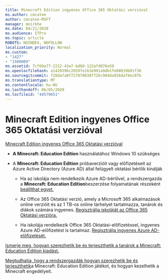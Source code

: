 ```yaml
---
title: Minecraft Edition ingyenes Office 365 Oktatási verzióval
ms.author: cmcatee
author: cmcatee-MSFT
manager: mnirkhe
ms.date: 04/21/2020
ms.audience: ITPro
ms.topic: article
ROBOTS: NOINDEX, NOFOLLOW
localization_priority: Normal
ms.custom:
- "1427"
- "1500009"
ms.assetid: 7cf69a77-2212-43a7-bd68-122afd876e59
ms.openlocfilehash: a1420596c2859fe163e991a9db1fe88039b01f36
ms.sourcegitcommit: f28dafa0f727870038f72bc904da926daf4ec07b
ms.translationtype: MT
ms.contentlocale: hu-HU
ms.lasthandoff: 06/05/2020
ms.locfileid: "44579651"
---
```

# <a name="minecraft-edition-with-office-365-education-for-free"></a>Minecraft Edition ingyenes Office 365 Oktatási verzióval

[Minecraft Edition ingyenes Office 365 Oktatási verzióval](https://docs.microsoft.com/education/windows/get-minecraft-for-education)
  
- **A Minecraft: Education Edition** használatához Windows 10 szükséges

- A **Minecraft: Education Edition** próbaverzióit vagy előfizetéseit az Azure Active Directory (Azure AD) által felügyelt oktatási bérlők kínálják

  - Ha az iskolája nem rendelkezik Azure AD-bérlővel, a rendszergazda a **Minecraft: Education Edition**beszerzése folyamatának részeként [beállíthat egyet.](https://docs.microsoft.com/education/windows/school-get-minecraft)

  - Az Office 365 Oktatási verzió, amely a Microsoft 365 alkalmazások online verzióit és az 1 TB-os online tárhelyet tartalmazza, tanárok és diákok számára ingyenes. [Regisztrálja iskoláját az Office 365 Oktatási verzióra.](https://products.office.com/academic/office-365-education-plan)

  - Ha iskolája rendelkezik Office 365 Oktatási-előfizetéssel, ingyenes Azure AD-előfizetést is tartalmaz. [Regisztrálja ingyenes Azure AD-előfizetését.](https://msdn.microsoft.com/library/windows/hardware/mt703369%28v=vs.85%29.aspx)

[Ismerje meg, hogyan szerezhetik be és terjeszthetik a tanárok a Minecraft: Education Edition kiadást.](https://docs.microsoft.com/education/windows/teacher-get-minecraft)
  
[Megtudhatja, hogy a rendszergazdák hogyan szerezhetik be és terjeszthetik](https://docs.microsoft.com/education/windows/school-get-minecraft)a Minecraft: Education Edition játékot, és hogyan kezelhetik a Minecraft engedélyeit.